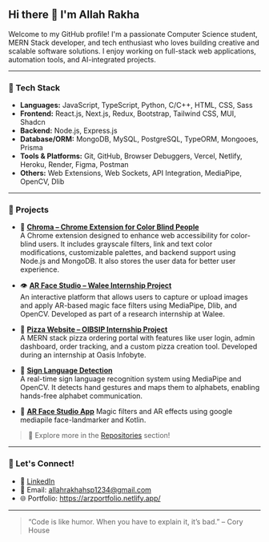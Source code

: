 ## Hi there 👋 I'm Allah Rakha

Welcome to my GitHub profile! I'm a passionate Computer Science student, MERN Stack developer, and tech enthusiast who loves building creative and scalable software solutions. I enjoy working on full-stack web applications, automation tools, and AI-integrated projects.

---

### 🔧 Tech Stack
- **Languages:** JavaScript, TypeScript, Python, C/C++, HTML, CSS, Sass
- **Frontend:** React.js, Next.js, Redux, Bootstrap, Tailwind CSS, MUI, Shadcn 
- **Backend:** Node.js, Express.js
- **Database/ORM:** MongoDB, MySQL, PostgreSQL, TypeORM, Mongooes, Prisma
- **Tools & Platforms:** Git, GitHub, Browser Debuggers, Vercel, Netlify, Heroku, Render, Figma, Postman
- **Others:** Web Extensions, Web Sockets, API Integration, MediaPipe, OpenCV, Dlib

---

### 🚀 Projects

- 🧩 [**Chroma – Chrome Extension for Color Blind People**](https://github.com/Chroma-Extension-For-ColorBlind-People/Chroma)  
  A Chrome extension designed to enhance web accessibility for color-blind users. It includes grayscale filters, link and text color modifications, customizable palettes, and backend support using Node.js and MongoDB. It also stores the user data for better user experience.

- 👁️ [**AR Face Studio – Walee Internship Project**](https://github.com/AllahRakha1234/ARFaceStudio-Website-Walee)  
  An interactive platform that allows users to capture or upload images and apply AR-based magic face filters using MediaPipe, Dlib, and OpenCV. Developed as part of a research internship at Walee.

- 🍕 [**Pizza Website – OIBSIP Internship Project**](https://github.com/AllahRakha1234/Pizza-Website-OIBSIP)  
  A MERN stack pizza ordering portal with features like user login, admin dashboard, order tracking, and a custom pizza creation tool. Developed during an internship at Oasis Infobyte.

- 🤟 [**Sign Language Detection**](https://github.com/AllahRakha1234/Sign-Language-Detection)  
  A real-time sign language recognition system using MediaPipe and OpenCV. It detects hand gestures and maps them to alphabets, enabling hands-free alphabet communication.

- 🎨 **[AR Face Studio App](https://github.com/AllahRakha1234/Walee-AR-Studio-Android)**
  Magic filters and AR effects using google mediapile face-landmarker and Kotlin.
  
> 📌 Explore more in the [Repositories](https://github.com/AllahRakha1234?tab=repositories) section!

---


### 🤝 Let's Connect!
- 💼 [LinkedIn](https://www.linkedin.com/in/allah-rakha-z-a88b74233/)
- 📧 Email: allahrakhahsp1234@gmail.com
- 🌐 Portfolio: https://arzportfolio.netlify.app/

---

> “Code is like humor. When you have to explain it, it’s bad.” – Cory House
